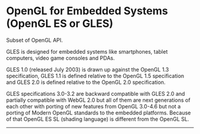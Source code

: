 # OpenGL for Embedded Systems (OpenGL ES or GLES)

Subset of OpenGL API.

GLES is designed for embedded systems like smartphones, tablet computers, video game consoles and PDAs.

GLES 1.0 (released July 2003) is drawn up against the OpenGL 1.3 specification, GLES 1.1 is defined relative to the OpenGL 1.5 specification and GLES 2.0 is defined relative to the OpenGL 2.0 specification.

GLES specifications 3.0-3.2 are backward compatible with GLES 2.0 and partially compatible with WebGL 2.0 but all of them are next generations of each other with porting of new features from OpenGL 3.0-4.6 but not a porting of Modern OpenGL standards to the embedded platforms.
Because of that OpenGL ES SL (shading language) is different from the OpenGL SL.

---
